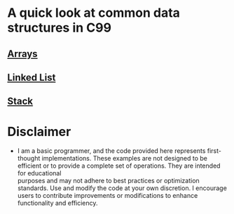 # A quick look at common data structures in C99

## [Arrays](https://github.com/Zank613/structures_quick/tree/master/arrays)

## [Linked List](https://github.com/Zank613/structures_quick/tree/master/linked_list)

## [Stack](https://github.com/Zank613/structures_quick/tree/master/stack)

# Disclaimer
- I am a basic programmer, and the code provided here represents first-thought implementations. These examples are not designed to be efficient or to provide a complete set of operations. They are intended for educational  
  purposes and may not adhere to best practices or optimization standards. Use and modify the code at your own discretion. I encourage users to contribute improvements or modifications to enhance functionality and efficiency.
